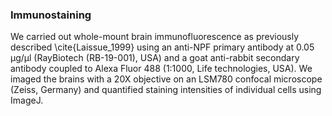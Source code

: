 ### Immunostaining

We carried out whole-mount brain immunofluorescence as previously described \cite{Laissue_1999} using an anti-NPF primary antibody at 0.05 μg/μl (RayBiotech (RB-19-001), USA) and a goat anti-rabbit secondary antibody coupled to Alexa Fluor 488 (1:1000, Life technologies, USA). We imaged the brains with a 20X objective on an LSM780 confocal microscope (Zeiss, Germany) and quantified staining intensities of individual cells using ImageJ.
